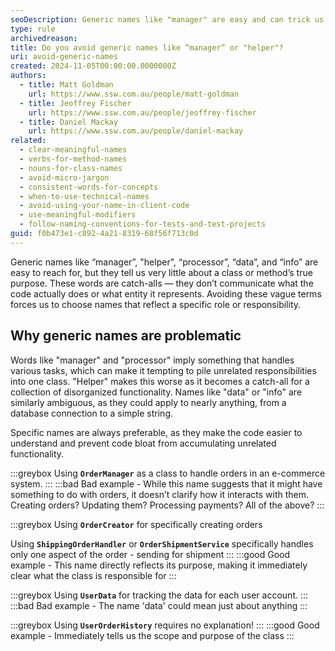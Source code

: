 ```yaml
---
seoDescription: Generic names like "manager" are easy and can trick us into thinking they are good for consistency. But they can quickly undermine conveying the meaning of your code.
type: rule
archivedreason:
title: Do you avoid generic names like “manager” or "helper"?
uri: avoid-generic-names
created: 2024-11-05T00:00:00.0000000Z
authors:
  - title: Matt Goldman
    url: https://www.ssw.com.au/people/matt-goldman
  - title: Jeoffrey Fischer
    url: https://www.ssw.com.au/people/jeoffrey-fischer
  - title: Daniel Mackay
    url: https://www.ssw.com.au/people/daniel-mackay
related:
  - clear-meaningful-names
  - verbs-for-method-names
  - nouns-for-class-names
  - avoid-micro-jargon
  - consistent-words-for-concepts
  - when-to-use-technical-names
  - avoid-using-your-name-in-client-code
  - use-meaningful-modifiers
  - follow-naming-conventions-for-tests-and-test-projects
guid: f0b473e1-c892-4a21-8319-68f56f713c0d
---
```


Generic names like “manager”, "helper", “processor”, “data”, and “info” are easy to reach for, but they tell us very little about a class or method’s true purpose. These words are catch-alls — they don’t communicate what the code actually does or what entity it represents. Avoiding these vague terms forces us to choose names that reflect a specific role or responsibility.

<!--endintro-->

## Why generic names are problematic

Words like "manager" and "processor" imply something that handles various tasks, which can make it tempting to pile unrelated responsibilities into one class. "Helper" makes this worse as it becomes a catch-all for a collection of disorganized functionality. Names like "data" or "info" are similarly ambiguous, as they could apply to nearly anything, from a database connection to a simple string.

Specific names are always preferable, as they make the code easier to understand and prevent code bloat from accumulating unrelated functionality.

:::greybox
Using **`OrderManager`** as a class to handle orders in an e-commerce system.
:::
:::bad
Bad example - While this name suggests that it might have something to do with orders, it doesn’t clarify how it interacts with them. Creating orders? Updating them? Processing payments? All of the above?
:::

:::greybox
Using **`OrderCreator`** for specifically creating orders  

Using **`ShippingOrderHandler`** or **`OrderShipmentService`** specifically handles only one aspect of the order - sending for shipment
:::
:::good
Good example - This name directly reflects its purpose, making it immediately clear what the class is responsible for
:::  

:::greybox
Using **`UserData`** for tracking the data for each user account.
:::
:::bad
Bad example - The name 'data' could mean just about anything
:::

:::greybox
Using **`UserOrderHistory`** requires no explanation!
:::
:::good
Good example - Immediately tells us the scope and purpose of the class
:::

